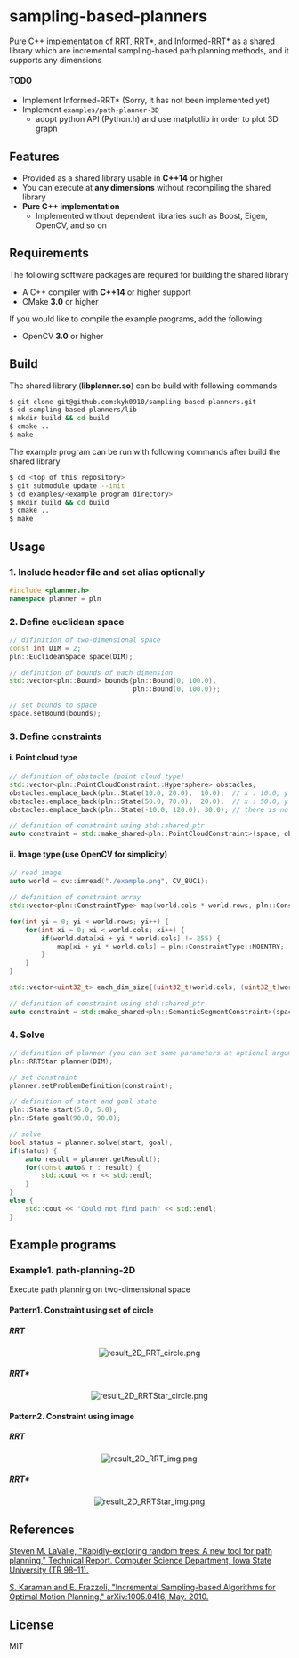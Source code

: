 # sampling-based-planners
Pure C++ implementation of RRT, RRT*, and Informed-RRT* as a shared library which are incremental sampling-based path planning methods, and it supports any dimensions

#### TODO
- Implement Informed-RRT* (Sorry, it has not been implemented yet)
- Implement `examples/path-planner-3D`
    - adopt python API (Python.h) and use matplotlib in order to plot 3D graph

## Features
- Provided as a shared library usable in **C++14** or higher
- You can execute at **any dimensions** without recompiling the shared library
- **Pure C++ implementation**
    - Implemented without dependent libraries such as Boost, Eigen, OpenCV, and so on

## Requirements
The following software packages are required for building the shared library
- A C++ compiler with **C++14** or higher support
- CMake **3.0** or higher

If you would like to compile the example programs, add the following:
- OpenCV **3.0** or higher

## Build
The shared library (**libplanner.so**) can be build with following commands

``` sh
$ git clone git@github.com:kyk0910/sampling-based-planners.git
$ cd sampling-based-planners/lib
$ mkdir build && cd build
$ cmake ..
$ make
```

The example program can be run with following commands after build the shared library

``` sh
$ cd <top of this repository>
$ git submodule update --init
$ cd examples/<example program directory>
$ mkdir build && cd build
$ cmake ..
$ make
```

## Usage
### 1. Include header file and set alias optionally
``` c++
#include <planner.h>
namespace planner = pln
```

### 2. Define euclidean space
``` c++
// difinition of two-dimensional space
const int DIM = 2;
pln::EuclideanSpace space(DIM);

// definition of bounds of each dimension
std::vector<pln::Bound> bounds{pln::Bound(0, 100.0),
                               pln::Bound(0, 100.0)};

// set bounds to space
space.setBound(bounds);
```

### 3. Define constraints
#### i. Point cloud type
``` c++
// definition of obstacle (point cloud type)
std::vector<pln::PointCloudConstraint::Hypersphere> obstacles;
obstacles.emplace_back(pln::State(10.0, 20.0),  10.0);  // x : 10.0, y : 20.0, radius : 10.0
obstacles.emplace_back(pln::State(50.0, 70.0),  20.0);  // x : 50.0, y : 70.0, radius : 20.0
obstacles.emplace_back(pln::State(-10.0, 120.0), 30.0); // there is no probrem out of range

// definition of constraint using std::shared_ptr
auto constraint = std::make_shared<pln::PointCloudConstraint>(space, obstacles)
```

#### ii. Image type (use OpenCV for simplicity)
``` c++
// read image
auto world = cv::imread("./example.png", CV_8UC1);

// definition of constraint array
std::vector<pln::ConstraintType> map(world.cols * world.rows, pln::ConstraintType::ENTAERABLE);

for(int yi = 0; yi < world.rows; yi++) {
    for(int xi = 0; xi < world.cols; xi++) {
        if(world.data[xi + yi * world.cols] != 255) {
            map[xi + yi * world.cols] = pln::ConstraintType::NOENTRY;
        }
    }
}

std::vector<uint32_t> each_dim_size{(uint32_t)world.cols, (uint32_t)world.rows};

// definition of constraint using std::shared_ptr
auto constraint = std::make_shared<pln::SemanticSegmentConstraint>(space, map, each_dim_size);
```

### 4. Solve
``` c++
// definition of planner (you can set some parameters at optional argument)
pln::RRTStar planner(DIM);

// set constraint
planner.setProblemDefinition(constraint);

// definition of start and goal state
pln::State start(5.0, 5.0);
pln::State goal(90.0, 90.0);

// solve
bool status = planner.solve(start, goal);
if(status) {
    auto result = planner.getResult();
    for(const auto& r : result) {
        std::cout << r << std::endl;
    }
}
else {
    std::cout << "Could not find path" << std::endl;
}
```

## Example programs
### Example1. path-planning-2D
Execute path planning on two-dimensional space

#### Pattern1. Constraint using set of circle
##### RRT
<div style="text-align: center;">
    <img src="assets/result_2D_RRT_circle.png" alt="result_2D_RRT_circle.png">
</div>

##### RRT*
<div style="text-align: center;">
    <img src="assets/result_2D_RRTStar_circle.png" alt="result_2D_RRTStar_circle.png">
</div>

#### Pattern2. Constraint using image
##### RRT
<div style="text-align: center;">
    <img src="assets/result_2D_RRT_img.png" alt="result_2D_RRT_img.png">
</div>

##### RRT*
<div style="text-align: center;">
    <img src="assets/result_2D_RRTStar_img.png" alt="result_2D_RRTStar_img.png">
</div>

## References
[Steven M. LaValle, "Rapidly-exploring random trees: A new tool for path planning," Technical Report. Computer Science Department, Iowa State University (TR 98–11).](http://msl.cs.uiuc.edu/~lavalle/papers/Lav98c.pdf)

[S. Karaman and E. Frazzoli, "Incremental Sampling-based Algorithms for Optimal Motion Planning," arXiv:1005.0416, May. 2010.](https://arxiv.org/pdf/1005.0416.pdf)

## License
MIT
